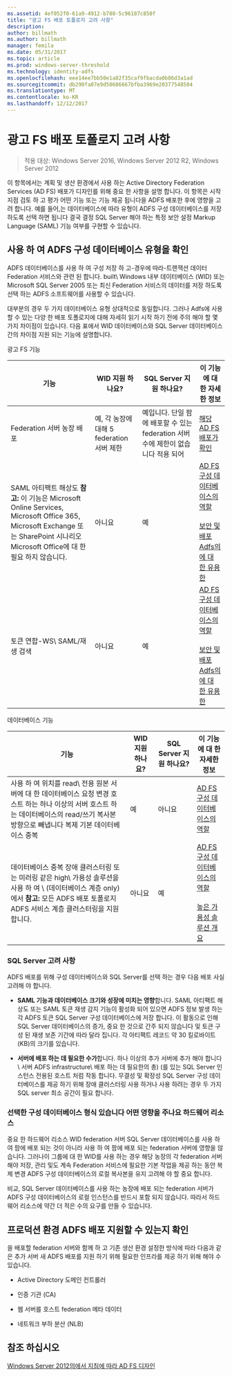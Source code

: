 ```yaml
---
ms.assetid: 4ef052f0-61a9-4912-b780-5c96187c850f
title: "광고 FS 배포 토폴로지 고려 사항"
description: 
author: billmath
ms.author: billmath
manager: femila
ms.date: 05/31/2017
ms.topic: article
ms.prod: windows-server-threshold
ms.technology: identity-adfs
ms.openlocfilehash: eee14ee7bb50e1a82f35caf9fbacda0b86d3a1ad
ms.sourcegitcommit: db290fa07e9d50686667bfba3969e20377548504
ms.translationtype: MT
ms.contentlocale: ko-KR
ms.lasthandoff: 12/12/2017
---
```

# <a name="ad-fs-deployment-topology-considerations"></a>광고 FS 배포 토폴로지 고려 사항

>적용 대상: Windows Server 2016, Windows Server 2012 R2, Windows Server 2012

이 항목에서는 계획 및 생산 환경에서 사용 하는 Active Directory Federation Services \(AD FS\) 배포가 디자인를 위해 중요 한 사항을 설명 합니다. 이 항목은 시작 지점 검토 하 고 평가 어떤 기능 또는 기능 제공 됩니다을 ADFS 배포한 후에 영향을 고려 합니다. 예를 들어,는 데이터베이스에 따라 유형이 ADFS 구성 데이터베이스를 저장 하도록 선택 하면 됩니다 결국 결정 SQL Server 해야 하는 특정 보안 설정 Markup Language \(SAML\) 기능 여부를 구현할 수 있습니다.  
  
## <a name="determining-which-type-of-ad-fs-configuration-database-to-use"></a>사용 하 여 ADFS 구성 데이터베이스 유형을 확인  
ADFS 데이터베이스를 사용 하 여 구성 저장 하 고-경우에 따라-트랜잭션 데이터 Federation 서비스와 관련 된 합니다. built\ Windows 내부 데이터베이스 \(WID\) 또는 Microsoft SQL Server 2005 또는 최신 Federation 서비스의 데이터를 저장 하도록 선택 하는 ADFS 소프트웨어를 사용할 수 있습니다.  
  
대부분의 경우 두 가지 데이터베이스 유형 상대적으로 동일합니다. 그러나 Adfs에 사용할 수 있는 다양 한 배포 토폴로지에 대해 자세히 읽기 시작 하기 전에 주의 해야 할 몇 가지 차이점이 있습니다. 다음 표에서 WID 데이터베이스와 SQL Server 데이터베이스 간의 차이점 지원 되는 기능에 설명합니다.  
  
광고 FS 기능  
  
|기능|WID 지원 하나요?|SQL Server 지원 하나요?|이 기능에 대 한 자세한 정보|  
|-----------|---------------------|----------------------------|---------------------------------------|  
|Federation 서버 농장 배포|예, 각 농장에 대해 5 federation 서버 제한|예입니다. 단일 팜에 배포할 수 있는 federation 서버 수에 제한이 없습니다 적용 되어|[해당 AD FS 배포가 확인](Determine-Your-AD-FS-Deployment-Topology.md)|  
|SAML 아티팩트 해상도 **참고:** 이 기능은 Microsoft Online Services, Microsoft Office 365, Microsoft Exchange 또는 SharePoint 시나리오 Microsoft Office에 대 한 필요 하지 않습니다.|아니요|예|[AD FS 구성 데이터베이스의 역할](../../ad-fs/technical-reference/The-Role-of-the-AD-FS-Configuration-Database.md)<br /><br />[보안 및 배포 Adfs의에 대 한 유용한](Best-Practices-for-Secure-Planning-and-Deployment-of-AD-FS.md)|  
|토큰 연합-WS\ SAML\/재생 검색|아니요|예|[AD FS 구성 데이터베이스의 역할](../../ad-fs/technical-reference/The-Role-of-the-AD-FS-Configuration-Database.md)<br /><br />[보안 및 배포 Adfs의에 대 한 유용한](Best-Practices-for-Secure-Planning-and-Deployment-of-AD-FS.md)|  
  
데이터베이스 기능  
  
|기능|WID 지원 하나요?|SQL Server 지원 하나요?|이 기능에 대 한 자세한 정보|  
|-----------|---------------------|----------------------------|---------------------------------------|  
|사용 하 여 위치를 read\ 전용 원본 서버에 대 한 데이터베이스 요청 변경 호스트 하는 하나 이상의 서버 호스트 하는 데이터베이스의 read\/쓰기 복사본 방향으로 빼냅니다 복제 기본 데이터베이스 중복|예|아니요|[AD FS 구성 데이터베이스의 역할](../../ad-fs/technical-reference/The-Role-of-the-AD-FS-Configuration-Database.md)|  
|데이터베이스 중복 장애 클러스터링 또는 미러링 같은 high\ 가용성 솔루션을 사용 하 여 \ (데이터베이스 계층 only\)에서 **참고:** 모든 ADFS 배포 토폴로지 ADFS 서비스 계층 클러스터링을 지원 합니다.|아니요|예|[AD FS 구성 데이터베이스의 역할](../../ad-fs/technical-reference/The-Role-of-the-AD-FS-Configuration-Database.md)<br /><br />[높은 가용성 솔루션 개요](https://go.microsoft.com/fwlink/?LinkId=179853)|  
  
### <a name="sql-server-considerations"></a>SQL Server 고려 사항  
ADFS 배포를 위해 구성 데이터베이스와 SQL Server를 선택 하는 경우 다음 배포 사실 고려해 야 합니다.  
  
-   **SAML 기능과 데이터베이스 크기와 성장에 미치는 영향**합니다. SAML 아티팩트 해상도 또는 SAML 토큰 재생 감지 기능이 활성화 되어 있으면 ADFS 정보 발생 하는 각 ADFS 토큰 SQL Server 구성 데이터베이스에 저장 합니다. 이 활동으로 인해 SQL Server 데이터베이스의 증가, 중요 한 것으로 간주 되지 않습니다 및 토큰 구성 된 재생 보존 기간에 따라 달라 집니다. 각 아티팩트 레코드 약 30 킬로바이트 \(KB\)의 크기를 있습니다.  
  
-   **서버에 배포 하는 데 필요한 수가**합니다. 하나 이상의 추가 서버에 추가 해야 합니다 \ 서버 ADFS infrastructure\ 배포 하는 데 필요한의 총) (를 있는 SQL Server 인스턴스 전용된 호스트 처럼 작동 합니다. 무결성 및 확장성 SQL Server 구성 데이터베이스를 제공 하기 위해 장애 클러스터링 사용 하거나 사용 하려는 경우 두 가지 SQL server 최소 공간이 필요 합니다.  
  
### <a name="how-the-configuration-database-type-you-select-may-impact-hardware-resources"></a>선택한 구성 데이터베이스 형식 있습니다 어떤 영향을 주나요 하드웨어 리소스  
중요 한 하드웨어 리소스 WID federation 서버 SQL Server 데이터베이스를 사용 하 여 팜에 배포 되는 것이 아니라 사용 하 여 팜에 배포 되는 federation 서버에 영향을 않습니다. 그러나이 그룹에 대 한 WID를 사용 하는 경우 해당 농장의 각 federation 서버 해야 저장, 관리 및도 계속 Federation 서비스에 필요한 기본 작업을 제공 하는 동안 복제 변경 ADFS 구성 데이터베이스의 로컬 복사본을 유지 고려해 야 할 중요 합니다.  
  
비교, SQL Server 데이터베이스를 사용 하는 농장에 배포 되는 federation 서버가 ADFS 구성 데이터베이스의 로컬 인스턴스를 반드시 포함 되지 않습니다. 따라서 하드웨어 리소스에 약간 더 적은 수의 요구를 만들 수 있습니다.  
  
## <a name="verifying-that-your-production-environment-can-support-an-ad-fs-deployment"></a>프로덕션 환경 ADFS 배포 지원할 수 있는지 확인  
을 배포할 federation 서버와 함께 하 고 기존 생산 환경 설정한 방식에 따라 다음과 같은 추가 서버 새 ADFS 배포를 지원 하기 위해 필요한 인프라를 제공 하기 위해 해야 수 있습니다.  
  
-   Active Directory 도메인 컨트롤러  
  
-   인증 기관 \(CA\)  
  
-   웹 서버를 호스트 federation 메타 데이터  
  
-   네트워크 부하 분산 \(NLB\)  
  
## <a name="see-also"></a>참조 하십시오
[Windows Server 2012의에서 지침에 따라 AD FS 디자인](AD-FS-Design-Guide-in-Windows-Server-2012.md)
